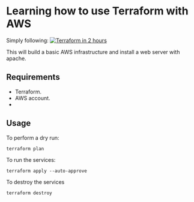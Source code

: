 # Learning how to use Terraform with AWS

Simply following: [![Terraform in 2 hours](https://img.youtube.com/vi/SLB_c_ayRMo/0.jpg)](https://www.youtube.com/watch?v=SLB_c_ayRMo)

This will build a basic AWS infrastructure and install a web server with apache.

## Requirements
- Terraform.
- AWS account.
- 

## Usage

To perform a dry run: 
```console
terraform plan
```

To run the services:
```console
terraform apply --auto-approve
```

To destroy the services
```console
terraform destroy
```


